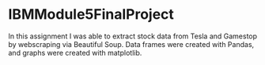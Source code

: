 # IBMModule5FinalProject
In this assignment I was able to extract stock data from Tesla and Gamestop by webscraping via Beautiful Soup. Data frames were created with Pandas, and graphs were created with matplotlib. 
